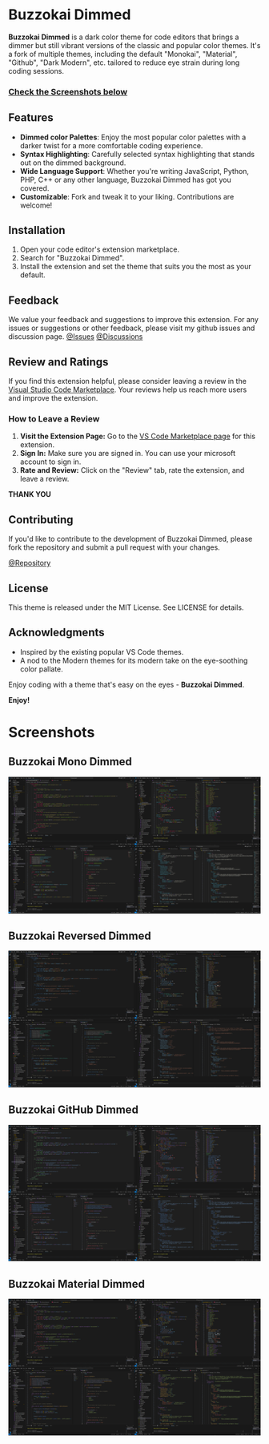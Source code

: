 # Buzzokai Dimmed

**Buzzokai Dimmed** is a dark color theme for code editors that brings a dimmer but still vibrant versions of the classic and popular color themes. It's a fork of multiple themes, including the default "Monokai", "Material", "Github", "Dark Modern", etc. tailored to reduce eye strain during long coding sessions.

### [Check the Screenshots below](#screenshots)

## Features

- **Dimmed color Palettes**: Enjoy the most popular color palettes with a darker twist for a more comfortable coding experience.
- **Syntax Highlighting**: Carefully selected syntax highlighting that stands out on the dimmed background.
- **Wide Language Support**: Whether you're writing JavaScript, Python, PHP, C++ or any other language, Buzzokai Dimmed has got you covered.
- **Customizable**: Fork and tweak it to your liking. Contributions are welcome!

## Installation

1. Open your code editor's extension marketplace.
2. Search for "Buzzokai Dimmed".
3. Install the extension and set the theme that suits you the most as your default.

## Feedback

We value your feedback and suggestions to improve this extension. For any issues or suggestions or other feedback, please visit my github issues and discussion page.
[@Issues](https://github.com/HRIDOY-BUZZ/buzzokai-dimmed/issues)
[@Discussions](https://github.com/HRIDOY-BUZZ/buzzokai-dimmed/discussions)

## Review and Ratings

If you find this extension helpful, please consider leaving a review in the [Visual Studio Code Marketplace](https://marketplace.visualstudio.com/items?itemName=HRIDOY-BUZZ.buzzokai-dimmed). Your reviews help us reach more users and improve the extension.

### How to Leave a Review

1. **Visit the Extension Page:** Go to the [VS Code Marketplace page](https://marketplace.visualstudio.com/items?itemName=HRIDOY-BUZZ.buzzokai-dimmed) for this extension.
2. **Sign In:** Make sure you are signed in. You can use your microsoft account to sign in.
3. **Rate and Review:** Click on the "Review" tab, rate the extension, and leave a review.

**THANK YOU**

## Contributing

If you'd like to contribute to the development of Buzzokai Dimmed, please fork the repository and submit a pull request with your changes.

[@Repository](https://github.com/HRIDOY-BUZZ/buzzokai-dimmed)

## License

This theme is released under the MIT License. See LICENSE for details.

## Acknowledgments

- Inspired by the existing popular VS Code themes.
- A nod to the Modern themes for its modern take on the eye-soothing color pallate.

Enjoy coding with a theme that's easy on the eyes - **Buzzokai Dimmed**.


**Enjoy!**


# Screenshots

## Buzzokai Mono Dimmed

![Buzzokai Mono Dimmed](screenshots/1.mono.png)

## Buzzokai Reversed Dimmed

![Buzzokai Reversed Dimmed](screenshots/2.reversed.png)

## Buzzokai GitHub Dimmed

![Buzzokai GitHub Dimmed](screenshots/3.github.png)

## Buzzokai Material Dimmed

![Buzzokai Material Dimmed](screenshots/4.material.png)


